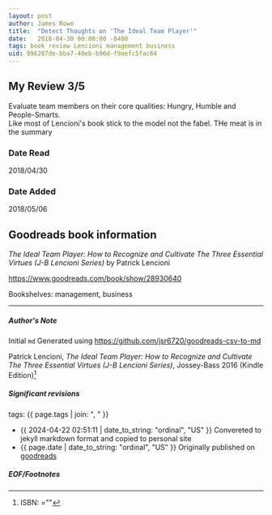 ```yaml
---
layout: post
author: James Rowe
title:  "Detect Thoughts on 'The Ideal Team Player'"
date:   2018-04-30 00:00:00 -0400
tags: book review Lencioni management business
uid: 996287de-bba7-40eb-b96d-f9aefc5fac64
---
```


<!-- highly dependent on how you personally use jekyll templates, and how you want this to show up -->
<!-- escape any jekyll keys with double brackets -->

## My Review 3/5

Evaluate team members on their core qualities: Hungry, Humble and People-Smarts.<br/>Like most of Lencioni's book stick to the model not the fabel. THe meat is in the summary

### Date Read
2018/04/30

### Date Added
2018/05/06

## Goodreads book information

*The Ideal Team Player: How to Recognize and Cultivate The Three Essential Virtues (J-B Lencioni Series)* by Patrick Lencioni

https://www.goodreads.com/book/show/28930640

Bookshelves: management, business

---

##### Author's Note

Initial `md` Generated using https://github.com/jsr6720/goodreads-csv-to-md

Patrick Lencioni, *The Ideal Team Player: How to Recognize and Cultivate The Three Essential Virtues (J-B Lencioni Series)*,  Jossey-Bass 2016 (Kindle Edition)[^1]

##### Significant revisions

tags: {{ page.tags | join: ", " }} <!-- todo move this somewhere -->

- {{ 2024-04-22 02:51:11 | date_to_string: "ordinal", "US" }} Convereted to jekyll markdown format and copied to personal site
- {{ page.date | date_to_string: "ordinal", "US" }} Originally published on [goodreads](https://www.goodreads.com)

##### EOF/Footnotes

[^1]: ISBN: =""